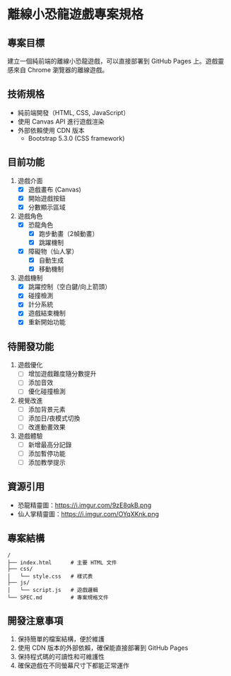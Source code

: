 # 離線小恐龍遊戲專案規格

## 專案目標
建立一個純前端的離線小恐龍遊戲，可以直接部署到 GitHub Pages 上。遊戲靈感來自 Chrome 瀏覽器的離線遊戲。

## 技術規格
- 純前端開發（HTML, CSS, JavaScript）
- 使用 Canvas API 進行遊戲渲染
- 外部依賴使用 CDN 版本
  - Bootstrap 5.3.0 (CSS framework)

## 目前功能
1. 遊戲介面
   - [x] 遊戲畫布 (Canvas)
   - [x] 開始遊戲按鈕
   - [x] 分數顯示區域

2. 遊戲角色
   - [x] 恐龍角色
     - [x] 跑步動畫（2幀動畫）
     - [x] 跳躍機制
   - [x] 障礙物（仙人掌）
     - [x] 自動生成
     - [x] 移動機制

3. 遊戲機制
   - [x] 跳躍控制（空白鍵/向上箭頭）
   - [x] 碰撞檢測
   - [x] 計分系統
   - [x] 遊戲結束機制
   - [x] 重新開始功能

## 待開發功能
1. 遊戲優化
   - [ ] 增加遊戲難度隨分數提升
   - [ ] 添加音效
   - [ ] 優化碰撞檢測

2. 視覺改進
   - [ ] 添加背景元素
   - [ ] 添加日/夜模式切換
   - [ ] 改進動畫效果

3. 遊戲體驗
   - [ ] 新增最高分記錄
   - [ ] 添加暫停功能
   - [ ] 添加教學提示

## 資源引用
- 恐龍精靈圖：https://i.imgur.com/9zE8qkB.png
- 仙人掌精靈圖：https://i.imgur.com/OYqXKnk.png

## 專案結構
```
/
├── index.html      # 主要 HTML 文件
├── css/
│   └── style.css   # 樣式表
├── js/
│   └── script.js   # 遊戲邏輯
└── SPEC.md         # 專案規格文件
```

## 開發注意事項
1. 保持簡單的檔案結構，便於維護
2. 使用 CDN 版本的外部依賴，確保能直接部署到 GitHub Pages
3. 保持程式碼的可讀性和可維護性
4. 確保遊戲在不同螢幕尺寸下都能正常運作
